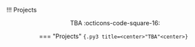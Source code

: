 

!!! Projects
    <center>TBA :octicons-code-square-16:<center>


=== "Projects"
    ```{.py3 title=<center>"TBA"<center>}
    ```


<div class="grid cards" markdown>

<!-- - :octicons-heart-fill-24:{ .heart } __BrandMe__ helping creators grow
- :fontawesome-brands-html5: __HTML__ for content and structure
- :fontawesome-brands-js: __JavaScript__ for interactivity
- :fontawesome-brands-css3: __CSS__ for text running out of boxes -->
<!-- - :fontawesome-brands-internet-explorer: __Internet Explorer__ ... huh?
- :fontawesome-brands-internet-explorer: __Internet Explorer__ ... huh?
- :fontawesome-brands-internet-explorer: __Internet Explorer__ ... huh?
- :fontawesome-brands-internet-explorer: __Internet Explorer__ ... huh? -->


</div>

<div class="grid cards" markdown>

<!-- -   :material-clock-fast:{ .lg .middle } __Set up in 5 minutes__

    ---

    Install [`mkdocs-material`](#) with [`pip`](#) and get up
    and running in minutes

    [:octicons-arrow-right-24: Getting started](#)

-   :fontawesome-brands-markdown:{ .lg .middle } __It's just Markdown__

    ---

    Focus on your content and generate a responsive and searchable static site

    [:octicons-arrow-right-24: Reference](#)

-   :material-format-font:{ .lg .middle } __Made to measure__

    ---

    Change the colors, fonts, language, icons, logo and more with a few lines

    [:octicons-arrow-right-24: Customization](#)

-   :material-scale-balance:{ .lg .middle } __Open Source, MIT__

    ---

    Material for MkDocs is licensed under MIT and available on [GitHub]

    [:octicons-arrow-right-24: License](#) -->

</div>